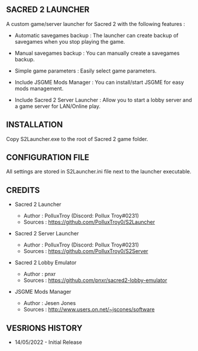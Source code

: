 ## SACRED 2 LAUNCHER
A custom game/server launcher for Sacred 2 with the following features :

 - Automatic savegames backup : The launcher can create backup of savegames when you stop playing the game.

 - Manual savegames backup : You can manually create a savegames backup.

 - Simple game parameters : Easily select game parameters.

 - Include JSGME Mods Manager : You can install/start JSGME for easy mods management.

 - Include Sacred 2 Server Launcher : Allow you to start a lobby server and a game server for LAN/Online play.

## INSTALLATION
Copy S2Launcher.exe to the root of Sacred 2 game folder.

## CONFIGURATION FILE
All settings are stored in S2Launcher.ini file next to the launcher executable.

## CREDITS
- Sacred 2 Launcher
  - Author : PolluxTroy (Discord: Pollux Troy#0231)  
  - Sources : https://github.com/PolluxTroy0/S2Launcher

- Sacred 2 Server Launcher
   - Author : PolluxTroy (Discord: Pollux Troy#0231)  
   - Sources : https://github.com/PolluxTroy0/S2Server

- Sacred 2 Lobby Emulator
  - Author : pnxr
  - Sources : https://github.com/pnxr/sacred2-lobby-emulator

- JSGME Mods Manager
   - Author : Jesen Jones
   - Sources : http://www.users.on.net/~jscones/software

## VESRIONS HISTORY
 - 14/05/2022 - Initial Release
